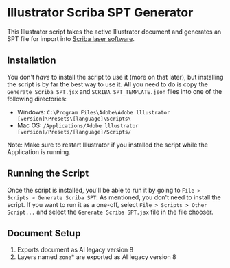 # Illustrator Scriba SPT Generator

This Illustrator script takes the active Illustrator document and generates an SPT file for import into [Scriba laser software](http://www.permanentmarking.com/).

## Installation

You don't _have_ to install the script to use it (more on that later), but installing the script is by far the best way to use it. All you need to do is copy the `Generate Scriba SPT.jsx` and `SCRIBA_SPT_TEMPLATE.json` files into one of the following directories:

* Windows: `C:\Program Files\Adobe\Adobe lllustrator [version]\Presets\[language]\Scripts\`
* Mac OS: `/Applications/Adobe lllustrator [version]/Presets/[language]/Scripts/`

Note: Make sure to restart Illustrator if you installed the script while the Application is running.

## Running the Script

Once the script is installed, you'll be able to run it by going to `File > Scripts > Generate Scriba SPT`. As mentioned, you don't need to install the script. If you want to run it as a one-off, select `File > Scripts > Other Script...` and select the `Generate Scriba SPT.jsx` file in the file chooser.

## Document Setup

1. Exports document as AI legacy version 8 
2. Layers named `zone`* are exported as AI legacy version 8
